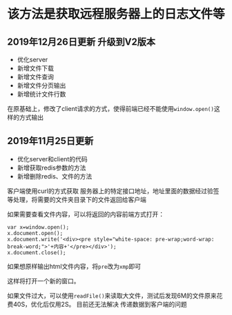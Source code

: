 # 该方法是获取远程服务器上的日志文件等


## 2019年12月26日更新 升级到V2版本

+ 优化server
+ 新增文件下载
+ 新增文件查询
+ 新增文件分页输出
+ 新增统计文件行数

在原基础上，修改了client请求的方式，使得前端已经不能使用`window.open()`这样的方式输出



## 2019年11月25日更新

+ 优化server和client的代码
+ 新增获取redis参数的方法
+ 新增删除redis、文件的方法 



客户端使用curl的方式获取 服务器上的特定接口地址，地址里面的数据经过验签等处理，将需要的文件夹目录下的文件返回给客户端

如果需要查看文件内容，可以将返回的内容前端方式打开：
~~~
var x=window.open();
x.document.open();
x.document.write('<div><pre style="white-space: pre-wrap;word-wrap: break-word;">'+内容+'</pre></div>');
x.document.close();
~~~

如果想原样输出html文件内容，将`pre`改为`xmp`即可


这样将打开一个新的窗口。

如果文件过大，可以使用`readFile()`来读取大文件，测试后发现6M的文件原来花费40S，优化后仅用2S。
目前还无法解决 传递数据到客户端的问题


